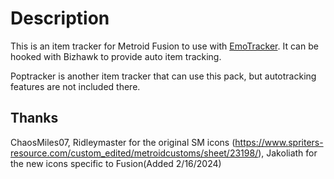# Description

This is an item tracker for Metroid Fusion to use with [EmoTracker](https://emotracker.net). It can be hooked with Bizhawk to provide auto item tracking.

Poptracker is another item tracker that can use this pack, but autotracking features are not included there.

## Thanks

ChaosMiles07, Ridleymaster for the original SM icons (https://www.spriters-resource.com/custom_edited/metroidcustoms/sheet/23198/),  Jakoliath for the new icons specific to Fusion(Added 2/16/2024)
